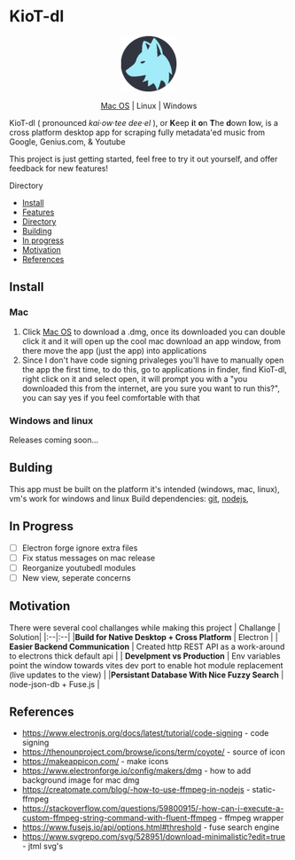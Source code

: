 # KioT-dl
<p align="center">
<img src="electron/icons/mac/icon.png" style="width:100px;"/>
</p>
<p align="center">
    <!-- <span align="center"> Download</span><br> -->
    <a href="https://github.com/BarakBinyamin/KioT-dl/releases/download/beta/KioT-dl-1.0.0-x64.dmg">Mac OS</a> | <span href="">Linux</span> | <span href="">Windows</span>
</p>

<p>
 KioT-dl ( pronounced <i>kai·ow·tee dee·el</i> ), or <b>K</b>eep <b>i</b>t <b>o</b>n <b>T</b>he <b>d</b>own <b>l</b>ow, is a cross platform desktop app for scraping fully metadata'ed music from Google, Genius.com, & Youtube<br>
</p>

This project is just getting started, feel free to try it out yourself, and offer feedback for new features! 

Directory
- [Install](#install)
- [Features](#)
- [Directory](#)
- [Building](#bulding)
- [In progress](#in-progress)
- [Motivation](#motivation)
- [References](#references)

## Install 
### Mac
1. Click <a href="https://github.com/BarakBinyamin/KioT-dl/releases/download/beta/KioT-dl-1.0.0-x64.dmg">Mac OS</a> to download a .dmg, once its downloaded you can double click it and it will open up the cool mac download an app window, from there move the app (just the app) into applications
2. Since I don't have code signing privaleges you'll have to manually open the app the first time, to do this, go to applications in finder, find KioT-dl, right click on it and select open, it will prompt you with a "you downloaded this from the internet, are you sure you want to run this?", you can say yes if you feel comfortable with that
### Windows and linux
Releases coming soon...

## Bulding
This app must be built on the platform it's intended (windows, mac, linux), vm's work for windows and linux
Build dependencies: [git](), [nodejs](), 

## In Progress
- [ ] Electron forge ignore extra files
- [ ] Fix status messages on mac release
- [ ] Reorganize youtubedl modules
- [ ] New view, seperate concerns

## Motivation
There were several cool challanges while making this project
| Challange | Solution|
|:--|:--|
|**Build for Native Desktop + Cross Platform** | Electron |
| **Easier Backend Communication** | Created http REST API as a work-around to electrons thick default api |
| **Develpment vs Production** | Env variables point the window towards vites dev port to enable hot module replacement (live updates to the view) | 
|**Persistant Database With Nice Fuzzy Search** | node-json-db + Fuse.js | 


## References
- https://www.electronjs.org/docs/latest/tutorial/code-signing - code signing
- https://thenounproject.com/browse/icons/term/coyote/ - source of icon
- https://makeappicon.com/ - make icons
- https://www.electronforge.io/config/makers/dmg - how to add background image for mac dmg
- https://creatomate.com/blog/-how-to-use-ffmpeg-in-nodejs - static-ffmpeg
- https://stackoverflow.com/questions/59800915/-how-can-i-execute-a-custom-ffmpeg-string-command-with-fluent-ffmpeg - ffmpeg wrapper
- https://www.fusejs.io/api/options.html#threshold - fuse search engine 
- https://www.svgrepo.com/svg/528951/download-minimalistic?edit=true - jtml svg's

